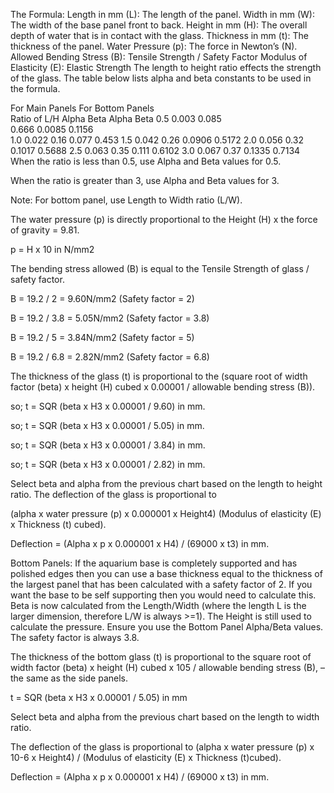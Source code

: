 The Formula:
Length in mm (L):	The length of the panel.
Width in mm (W):	The width of the base panel front to back.
Height in mm (H):	The overall depth of water that is in contact with the glass.
Thickness in mm (t):	The thickness of the panel.
Water Pressure (p):	The force in Newton’s (N).
Allowed Bending Stress (B):	Tensile Strength / Safety Factor
Modulus of Elasticity (E):	Elastic Strength
The length to height ratio effects the strength of the glass. The table below lists alpha and beta constants to be used in the formula.

For Main Panels		For Bottom Panels	
Ratio of L/H	Alpha	Beta	Alpha	Beta
0.5	0.003	0.085		
0.666	0.0085	0.1156		
1.0	0.022	0.16	0.077	0.453
1.5	0.042	0.26	0.0906	0.5172
2.0	0.056	0.32	0.1017	0.5688
2.5	0.063	0.35	0.111	0.6102
3.0	0.067	0.37	0.1335	0.7134
When the ratio is less than 0.5, use Alpha and Beta values for 0.5.

When the ratio is greater than 3, use Alpha and Beta values for 3.

Note: For bottom panel, use Length to Width ratio (L/W).

The water pressure (p) is directly proportional to the Height (H) x the force of gravity = 9.81.

p = H x 10 in N/mm2

The bending stress allowed (B) is equal to the Tensile Strength of glass / safety factor.

B = 19.2 / 2 = 9.60N/mm2 (Safety factor = 2)

B = 19.2 / 3.8 = 5.05N/mm2 (Safety factor = 3.8)

B = 19.2 / 5 = 3.84N/mm2 (Safety factor = 5)

B = 19.2 / 6.8 = 2.82N/mm2 (Safety factor = 6.8)

The thickness of the glass (t) is proportional to the (square root of width factor (beta) x height (H) cubed x 0.00001 / allowable bending stress (B)).

so; t = SQR (beta x H3 x 0.00001 / 9.60) in mm.

so; t = SQR (beta x H3 x 0.00001 / 5.05) in mm.

so; t = SQR (beta x H3 x 0.00001 / 3.84) in mm.

so; t = SQR (beta x H3 x 0.00001 / 2.82) in mm.

Select beta and alpha from the previous chart based on the length to height ratio.
The deflection of the glass is proportional to

(alpha x water pressure (p) x 0.000001 x Height4)
(Modulus of elasticity (E) x Thickness (t) cubed).

Deflection = (Alpha x p x 0.000001 x H4) / (69000 x t3) in mm.

Bottom Panels:
If the aquarium base is completely supported and has polished edges then you can use a base thickness equal to the thickness of the largest panel that has been calculated with a safety factor of 2. If you want the base to be self supporting then you would need to calculate this. Beta is now calculated from the Length/Width (where the length L is the larger dimension, therefore L/W is always >=1). The Height is still used to calculate the pressure. Ensure you use the Bottom Panel Alpha/Beta values. The safety factor is always 3.8.

The thickness of the bottom glass (t) is proportional to the square root of width factor (beta) x height (H) cubed x 105 / allowable bending stress (B), – the same as the side panels.

t = SQR (beta x H3 x 0.00001 / 5.05) in mm

Select beta and alpha from the previous chart based on the length to width ratio.

The deflection of the glass is proportional to (alpha x water pressure (p) x 10-6 x Height4) / (Modulus of elasticity (E) x Thickness (t)cubed).

Deflection = (Alpha x p x 0.000001 x H4) / (69000 x t3) in mm.